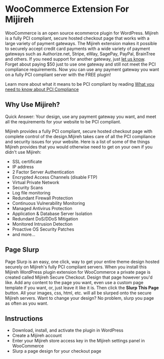 WooCommerce Extension For Mijireh
=================================

WooCommerce is an open source ecommerce plugin for WordPress. Mijireh is a fully PCI compliant, secure hosted checkout page that works with a large variety of payment gateways. The Mijireh extension makes it possible to securely accept credit card payments with a wide variety of payment gateways such as Authorize.net, Stripe, eWay, SagePay, PayPal, BrainTree and others. If you need support for another gateway, just [let us know](http://www.mijireh.com). Forget about paying $50 just to use one gateway and still not meet the PCI compliance requirements. Now you can use any payment gateway you want on a fully PCI compliant server with the FREE plugin!

Learn more about what it means to be PCI compliant by reading [What you need to know about PCI Compliance](http://www.mijireh.com/docs/what-you-need-to-know-about-pci-compliance/) 

Why Use Mijireh?
----------------

Quick Answer: Your design, use any payment gateway you want, and meet all the requirements for your website to be PCI compliant.

Mijireh provides a fully PCI compliant, secure hosted checkout page with complete control of the design.Mijireh takes care of all the PCI compliance and security issues for your website. Here is a list of some of the things Mijireh provides that you would otherwise need to get on your own if you didn't use Mijireh: 

* SSL certificate
* IP address
* 2 Factor Server Authentication
* Encrypted Access Channels (disable FTP) 
* Virtual Private Network
* Security Scans
* Log file monitoring
* Redundant Firewall Protection
* Continuous Vulnerability Monitoring
* Managed Antivirus Protection
* Application & Database Server Isolation
* Redundant DoS/DDoS Mitigation
* Monitored Intrusion Detection
* Proactive OS Security Patches
* and more...

Page Slurp
----------

Page Slurp is an easy, one click, way to get your entire theme design hosted securely on Mijireh's fully PCI compliant servers. When you install this Mijireh WordPress plugin extension for WooCommerce a private page is created called Mijireh Secure Checkout. Design that page however you'd like. Add any content to the page you want, even use a custom page template if you want, or, just leave it like it is. Then click the __Slurp This Page__ button. All your images, css, html, etc. will all be slurped onto the secure Mijireh servers. Want to change your design? No problem, slurp you page as often as you want.

Instructions
------------

* Download, install, and activate the plugin in WordPress
* Create a Mijireh account
* Enter your Mijireh store access key in the Mijireh settings panel in WooCommerce
* Slurp a page design for your checkout page